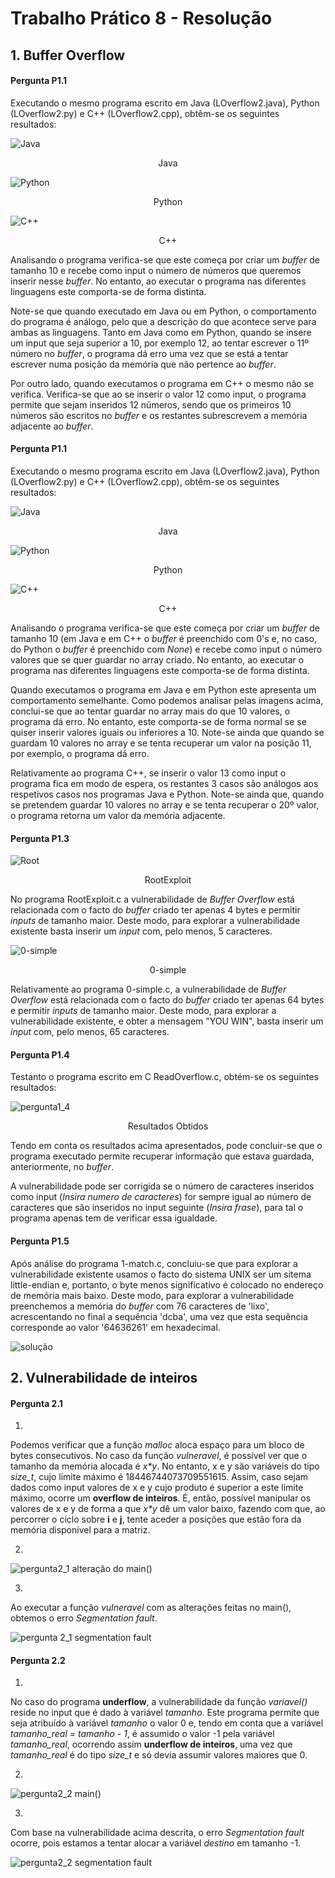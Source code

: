 # Trabalho Prático 8 - Resolução

## 1. Buffer Overflow

#### Pergunta P1.1

Executando o mesmo programa escrito em Java (LOverflow2.java), Python (LOverflow2.py) e C++ (LOverflow2.cpp), obtêm-se os seguintes resultados:

![Java](https://github.com/uminho-miei-engseg-18-19/Grupo1/blob/master/TP8/P1_1/javaP1.png)

<p align="center">
  Java
</p>

![Python](https://github.com/uminho-miei-engseg-18-19/Grupo1/blob/master/TP8/P1_1/pythonP1.png)

<p align="center">
  Python
</p>


![C++](https://github.com/uminho-miei-engseg-18-19/Grupo1/blob/master/TP8/P1_1/cP1.png)

<p align="center">
  C++
</p>

Analisando o programa verifica-se que este começa por criar um *buffer* de tamanho 10 e recebe como input o número de números que queremos inserir nesse *buffer*. No entanto, ao executar o programa nas diferentes linguagens este comporta-se de forma distinta.

Note-se que quando executado em Java ou em Python, o comportamento do programa é análogo, pelo que a descrição do que acontece serve para ambas as linguagens. Tanto em Java como em Python, quando se insere um input que seja superior a 10, por exemplo 12, ao tentar escrever o 11º número no *buffer*, o programa dá erro uma vez que se está a tentar escrever numa posição da memória que não pertence ao *buffer*.

Por outro lado, quando executamos o programa em C++ o mesmo não se verifica. Verifica-se que ao se inserir o valor 12 como input, o programa permite que sejam inseridos 12 números, sendo que os primeiros 10 números são escritos no *buffer* e os restantes subrescrevem a memória adjacente ao *buffer*.

#### Pergunta P1.1

Executando o mesmo programa escrito em Java (LOverflow2.java), Python (LOverflow2.py) e C++ (LOverflow2.cpp), obtêm-se os seguintes resultados:

![Java](https://github.com/uminho-miei-engseg-18-19/Grupo1/blob/master/TP8/P1_2/javaP1.png)

<p align="center">
  Java
</p>

![Python](https://github.com/uminho-miei-engseg-18-19/Grupo1/blob/master/TP8/P1_2/PythonP1.png)

<p align="center">
  Python
</p>


![C++](https://github.com/uminho-miei-engseg-18-19/Grupo1/blob/master/TP8/P1_2/cP1.png)

<p align="center">
  C++
</p>


Analisando o programa verifica-se que este começa por criar um *buffer* de tamanho 10 (em Java e em C++ o *buffer* é preenchido com 0's e, no caso, do Python o *buffer* é preenchido com *None*) e recebe como input o número valores que se quer guardar no array criado. No entanto, ao executar o programa nas diferentes linguagens este comporta-se de forma distinta.

Quando executamos o programa em Java e em Python este apresenta um comportamento semelhante. Como podemos analisar pelas imagens acima, conclui-se que ao tentar guardar no array mais do que 10 valores, o programa dá erro. No entanto, este comporta-se de forma normal se se quiser inserir valores iguais ou inferiores a 10. Note-se ainda que quando se guardam 10 valores no array e se tenta recuperar um valor na posição 11, por exemplo, o programa dá erro.

Relativamente ao programa C++, se inserir o valor 13 como input o programa fica em modo de espera, os restantes 3 casos são análogos aos respetivos casos nos programas Java e Python. Note-se ainda que, quando se pretendem guardar 10 valores no array e se tenta recuperar o 20º valor, o programa retorna um valor da memória adjacente.


#### Pergunta P1.3

![Root](https://github.com/uminho-miei-engseg-18-19/Grupo1/blob/master/TP8/P1_3/Root.png)

<p align="center">
  RootExploit
</p>

No programa RootExploit.c a vulnerabilidade de *Buffer Overflow* está relacionada com o facto do *buffer* criado ter apenas 4 bytes e permitir *inputs* de tamanho maior. Deste modo, para explorar a vulnerabilidade existente basta inserir um *input* com, pelo menos, 5 caracteres.

![0-simple](https://github.com/uminho-miei-engseg-18-19/Grupo1/blob/master/TP8/P1_3/0-simple.png)

<p align="center">
  0-simple
</p>

Relativamente ao programa 0-simple.c, a vulnerabilidade de *Buffer Overflow* está relacionada com o facto do *buffer* criado ter apenas 64 bytes e permitir *inputs* de tamanho maior. Deste modo, para explorar a vulnerabilidade existente, e obter a mensagem "YOU WIN", basta inserir um *input* com, pelo menos, 65 caracteres.


#### Pergunta P1.4

Testanto o programa escrito em C ReadOverflow.c, obtém-se os seguintes resultados:

![pergunta1_4](https://github.com/uminho-miei-engseg-18-19/Grupo1/blob/master/TP8/P1_4.png)

<p align="center">
  Resultados Obtidos
</p>

Tendo em conta os resultados acima apresentados, pode concluir-se que o programa executado permite recuperar informação que estava guardada, anteriormente, no *buffer*.

A vulnerabilidade pode ser corrigida se o número de caracteres inseridos como input (*Insira numero de caracteres*) for sempre igual ao número de caracteres que são inseridos no input seguinte (*Insira frase*), para tal o programa apenas tem de verificar essa igualdade.


#### Pergunta P1.5

Após análise do programa 1-match.c, concluiu-se que para explorar a vulnerabilidade existente usamos o facto do sistema UNIX ser um sitema little-endian e, portanto, o byte menos significativo é colocado no endereço de memória mais baixo. Deste modo, para explorar a vulnerabilidade preenchemos a memória do *buffer* com 76 caracteres de 'lixo', acrescentando no final a sequência 'dcba', uma vez que esta sequência corresponde ao valor '64636261' em hexadecimal.

![solução](https://github.com/uminho-miei-engseg-18-19/Grupo1/blob/master/TP8/P1_5.png)


## 2. Vulnerabilidade de inteiros

#### Pergunta 2.1
1. 
Podemos verificar que a função _malloc_ aloca espaço para um bloco de bytes consecutivos. No caso da função _vulneravel_, é possível ver que o tamanho da memória alocada é _x*y_. No entanto, x e y são variáveis do tipo _size_t_, cujo limite máximo é 18446744073709551615. Assim, caso sejam dados como input valores de x e y cujo produto é superior a este limite máximo, ocorre um **overflow de inteiros**.
É, então, possível manipular os valores de x e y de forma a que _x*y_ dê um valor baixo, fazendo com que, ao percorrer o ciclo sobre **i** e **j**, tente aceder a posições que estão fora da memória disponível para a matriz.

2.
![pergunta2_1 alteração do main()](https://github.com/uminho-miei-engseg-18-19/Grupo1/blob/master/TP8/P2_1/main().png)

3. 
Ao executar a função _vulneravel_ com as alterações feitas no main(), obtemos o erro _Segmentation fault_.

![pergunta 2_1 segmentation fault](https://github.com/uminho-miei-engseg-18-19/Grupo1/blob/master/TP8/P2_1/segmentation%20failed.png)

#### Pergunta 2.2
1.
No caso do programa **underflow**, a vulnerabilidade da função _variavel()_ reside no input que é dado à variável _tamanho_.
Este programa permite que seja atribuído à variável _tamanho_ o valor 0 e, tendo em conta que a variável _tamanho_real = tamanho - 1_, é assumido o valor -1 pela variável _tamanho_real_, ocorrendo assim **underflow de inteiros**, uma vez que _tamanho_real_ é do tipo _size_t_ e só devia assumir valores maiores que 0.

2.
![pergunta2_2 main()](https://github.com/uminho-miei-engseg-18-19/Grupo1/blob/master/TP8/P2_1/main()2.png)

3.
Com base na vulnerabilidade acima descrita, o erro _Segmentation fault_ ocorre, pois estamos a tentar alocar a variável _destino_ em tamanho -1.

![pergunta2_2 segmentation fault](https://github.com/uminho-miei-engseg-18-19/Grupo1/blob/master/TP8/P2_1/Seg%20fault%202.png)
